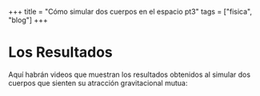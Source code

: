 +++
title = "Cómo simular dos cuerpos en el espacio pt3"
tags = ["fisica", "blog"]
+++

# Los Resultados

Aquí habrán videos que muestran los resultados obtenidos al simular dos cuerpos que sienten su atracción gravitacional mutua:

